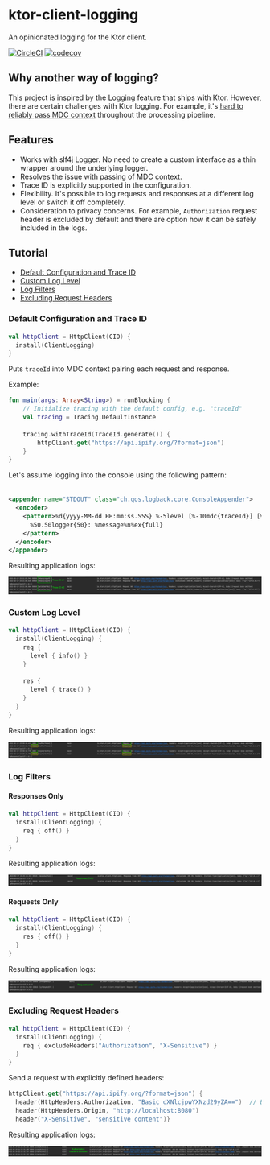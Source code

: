 # ktor-client-logging
An opinionated logging for the Ktor client.

[![CircleCI](https://circleci.com/gh/zezutom/ktor-client-logging/tree/main.svg?style=shield)](https://circleci.com/gh/zezutom/ktor-client-logging/tree/main)
[![codecov](https://codecov.io/gh/zezutom/ktor-client-logging/branch/main/graph/badge.svg)](https://codecov.io/gh/zezutom/ktor-client-logging)

## Why another way of logging?

This project is inspired by the [Logging](https://ktor.io/docs/client-logging.html) feature that
ships with Ktor. However, there are certain challenges with Ktor logging. For example,
it's [hard to reliably pass MDC context](https://youtrack.jetbrains.com/issue/KTOR-2435) throughout
the processing pipeline.

## Features

* Works with slf4j Logger. No need to create a custom interface as a thin wrapper around the
  underlying logger.
* Resolves the issue with passing of MDC context.
* Trace ID is explicitly supported in the configuration.
* Flexibility. It's possible to log requests and responses at a different log level or switch it off
  completely.
* Consideration to privacy concerns. For example, `Authorization` request header is excluded by
  default and there are option how it can be safely included in the logs.

## Tutorial

* [Default Configuration and Trace ID](#default-configuration-and-trace-id)
* [Custom Log Level](#custom-log-level)
* [Log Filters](#log-filters)
* [Excluding Request Headers](#excluding-request-headers)

### Default Configuration and Trace ID

```kotlin
val httpClient = HttpClient(CIO) {
  install(ClientLogging)
}
```

Puts `traceId` into MDC context pairing each request and response.

Example:

```kotlin
fun main(args: Array<String>) = runBlocking {
    // Initialize tracing with the default config, e.g. "traceId"
    val tracing = Tracing.DefaultInstance

    tracing.withTraceId(TraceId.generate()) {
        httpClient.get("https://api.ipify.org/?format=json")
    }   
}
```

Let's assume logging into the console using the following pattern:

```xml

<appender name="STDOUT" class="ch.qos.logback.core.ConsoleAppender">
  <encoder>
    <pattern>%d{yyyy-MM-dd HH:mm:ss.SSS} %-5level [%-10mdc{traceId}] [%20.20thread]
      %50.50logger{50}: %message%n%ex{full}
    </pattern>
  </encoder>
</appender>
```

Resulting application logs:

![Trace id is reliably captured](./doc/default-output-with-trace-id.png)

### Custom Log Level

```kotlin
val httpClient = HttpClient(CIO) {
  install(ClientLogging) {
    req {
      level { info() }
    }

    res {
      level { trace() }
    }
  }
}
```

Resulting application logs:

![Different log level for requests vs responses](./doc/different-log-level.png)

### Log Filters

#### Responses Only

```kotlin
val httpClient = HttpClient(CIO) {
  install(ClientLogging) {
    req { off() }
  }
}
```

Resulting application logs:

![Only log responses](./doc/log-filtering-no-requests.png)

#### Requests Only

```kotlin
val httpClient = HttpClient(CIO) {
  install(ClientLogging) {
    res { off() }
  }
}
```

Resulting application logs:

![Only log responses](./doc/log-filtering-no-responses.png)

### Excluding Request Headers

```kotlin
val httpClient = HttpClient(CIO) {
  install(ClientLogging) {
    req { excludeHeaders("Authorization", "X-Sensitive") }
  }
}
```

Send a request with explicitly defined headers:
```kotlin
httpClient.get("https://api.ipify.org/?format=json") {
  header(HttpHeaders.Authorization, "Basic dXNlcjpwYXNzd29yZA==")  // Base64-encoded credentials. Plain text: "user:password"
  header(HttpHeaders.Origin, "http://localhost:8080")
  header("X-Sensitive", "sensitive content")}
```

Resulting application logs:

![Excludes defined headers](./doc/excluding-request-headers.png)


